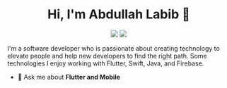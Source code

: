 
<h1 align="center">Hi, I'm Abdullah Labib 👋</h1>
<p align="center">
    <a href="https://www.linkedin.com/in/abdullah-labib-2a481995/"><img src="https://img.shields.io/badge/linkedin-%230177B5?style=flat&logo=linkedin&logoColor=white"/></a>
    <a href="https://www.youtube.com/@abdallahlabib629/videos"><img src="https://img.shields.io/badge/youtube-%23FF0000?style=flat&logo=youtube&logoColor=white"/></a>
  </p>
    
I'm a software developer who is passionate about creating technology to elevate people and help new developers to find the right path. Some technologies I enjoy working with Flutter, Swift, Java, and Firebase.


- 💬 Ask me about **Flutter and Mobile**
